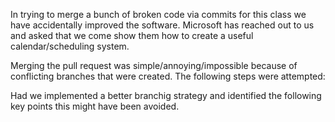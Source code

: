 In trying to merge a bunch of broken code via commits for this class we have accidentally improved the software.  Microsoft has reached out to us and asked that we come show them how to create a useful calendar/scheduling system.

Merging the pull request was simple/annoying/impossible because of conflicting branches that were created.  The following steps were attempted:

Had we implemented a better branchig strategy and identified the following key points this might have been avoided.
